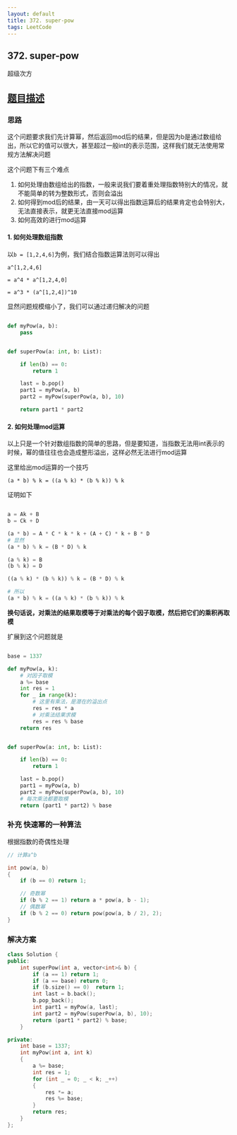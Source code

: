 ```yaml
---
layout: default
title: 372. super-pow
tags: LeetCode
---
```


## 372. super-pow

超级次方

## [题目描述](https://leetcode-cn.com/problems/super-pow/)


### 思路

这个问题要求我们先计算幂，然后返回mod后的结果，但是因为b是通过数组给出，所以它的值可以很大，甚至超过一般int的表示范围，这样我们就无法使用常规方法解决问题

这个问题下有三个难点

1. 如何处理由数组给出的指数，一般来说我们要着重处理指数特别大的情况，就不能简单的转为整数形式，否则会溢出
2. 如何得到mod后的结果，由一天可以得出指数运算后的结果肯定也会特别大，无法直接表示，就更无法直接mod运算
3. 如何高效的进行mod运算

#### 1. 如何处理数组指数

以`b = [1,2,4,6]`为例，我们结合指数运算法则可以得出
```
a^[1,2,4,6]

= a^4 * a^[1,2,4,0]

= a^3 * (a^[1,2,4])^10
```

显然问题规模缩小了，我们可以通过递归解决的问题

```python

def myPow(a, b):
    pass


def superPow(a: int, b: List):

    if len(b) == 0:
        return 1

    last = b.pop()
    part1 = myPow(a, b)
    part2 = myPow(superPow(a, b), 10)

    return part1 * part2
```

#### 2. 如何处理mod运算

以上只是一个针对数组指数的简单的思路，但是要知道，当指数无法用int表示的时候，幂的值往往也会造成整形溢出，这样必然无法进行mod运算

这里给出mod运算的一个技巧

```
(a * b) % k = ((a % k) * (b % k)) % k
```

证明如下

```python

a = Ak + B
b = Ck + D

(a * b) = A * C * k * k + (A + C) * k + B * D
# 显然
(a * b) % k = (B * D) % k

(a % k) = B
(b % k) = D

((a % k) * (b % k)) % k = (B * D) % k

# 所以
(a * b) % k = ((a % k) * (b % k)) % k

```

**换句话说，对乘法的结果取模等于对乘法的每个因子取模，然后把它们的乘积再取模**

扩展到这个问题就是

```python

base = 1337

def myPow(a, k):
    # 对因子取模
    a %= base
    int res = 1
    for _ in range(k):
        # 这里有乘法，是潜在的溢出点
        res = res * a
        # 对乘法结果求模
        res = res % base
    return res


def superPow(a: int, b: List):

    if len(b) == 0:
        return 1

    last = b.pop()
    part1 = myPow(a, b)
    part2 = myPow(superPow(a, b), 10)
    # 每次乘法都要取模
    return (part1 * part2) % base

```


### 补充 快速幂的一种算法

根据指数的奇偶性处理

```c++
// 计算a^b

int pow(a, b)
{
    if (b == 0) return 1;

    // 奇数幂
    if (b % 2 == 1) return a * pow(a, b - 1);
    // 偶数幂
    if (b % 2 == 0) return pow(pow(a, b / 2), 2);
}

```

### 解决方案

```c++
class Solution {
public:
    int superPow(int a, vector<int>& b) {
        if (a == 1) return 1;
        if (a == base) return 0;
        if (b.size() == 0)  return 1;
        int last = b.back();
        b.pop_back();
        int part1 = myPow(a, last);
        int part2 = myPow(superPow(a, b), 10);
        return (part1 * part2) % base;
    }

private:
    int base = 1337;
    int myPow(int a, int k)
    {
        a %= base;
        int res = 1;
        for (int _ = 0; _ < k; _++)
        {
            res *= a;
            res %= base;
        }
        return res;
    }
};
```
